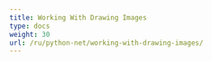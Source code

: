```yaml
---
title: Working With Drawing Images
type: docs
weight: 30
url: /ru/python-net/working-with-drawing-images/
---
```



